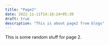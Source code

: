 ```yaml
---
title: "Page2"
date: 2022-11-11T14:18:24+05:30
draft: true
description: "This is about page2 from blogs"
---
```


This is some random stuff for page 2.